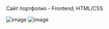Сайт портфолио - Frontend; HTML/CSS

![image](https://github.com/user-attachments/assets/f2cde19f-64b0-494d-97f9-aa67148acdce)
![image](https://github.com/user-attachments/assets/96816f37-f317-4438-82b2-e1294d518910)
